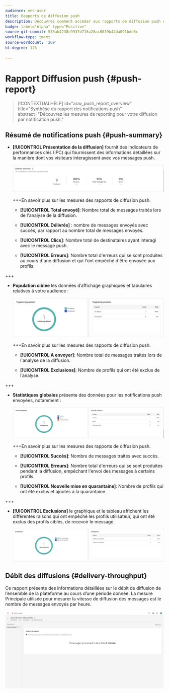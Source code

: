```yaml
---
audience: end-user
title: Rapports de diffusion push
description: Découvrez comment accéder aux rapports de diffusion push et les utiliser
badge: label="Alpha" type="Positive"
source-git-commit: 535ab4238c9937d716a20ac8019b44da091bdd6c
workflow-type: tm+mt
source-wordcount: '269'
ht-degree: 12%

---
```


# Rapport Diffusion push {#push-report}

>[!CONTEXTUALHELP]
>id="acw_push_report_overview"
>title="Synthèse du rapport des notifications push"
>abstract="Découvrez les mesures de reporting pour votre diffusion par notification push."

## Résumé de notifications push {#push-summary}

* **[!UICONTROL Présentation de la diffusion]** fournit des indicateurs de performances clés (IPC) qui fournissent des informations détaillées sur la manière dont vos visiteurs interagissent avec vos messages push.

  ![](assets/reporting_push_3.png)

  +++En savoir plus sur les mesures des rapports de diffusion push.

   * **[!UICONTROL Total envoyé]**: Nombre total de messages traités lors de l&#39;analyse de la diffusion.

   * **[!UICONTROL Délivrés]** : nombre de messages envoyés avec succès, par rapport au nombre total de messages envoyés.

   * **[!UICONTROL Clics]**: Nombre total de destinataires ayant interagi avec le message push.

   * **[!UICONTROL Erreurs]**: Nombre total d&#39;erreurs qui se sont produites au cours d&#39;une diffusion et qui l&#39;ont empêché d&#39;être envoyée aux profils.

+++

* **Population ciblée** les données d’affichage graphiques et tabulaires relatives à votre audience :

  ![](assets/reporting_push_4.png)

  +++En savoir plus sur les mesures des rapports de diffusion push.

   * **[!UICONTROL A envoyer]**: Nombre total de messages traités lors de l&#39;analyse de la diffusion.

   * **[!UICONTROL Exclusions]**: Nombre de profils qui ont été exclus de l’analyse.

+++



* **Statistiques globales** présente des données pour les notifications push envoyées, notamment :

  ![](assets/reporting_push_5.png)

  +++En savoir plus sur les mesures des rapports de diffusion push.

   * **[!UICONTROL Succès]**: Nombre de messages traités avec succès.

   * **[!UICONTROL Erreurs]**: Nombre total d&#39;erreurs qui se sont produites pendant la diffusion, empêchant l&#39;envoi des messages à certains profils.

   * **[!UICONTROL Nouvelle mise en quarantaine]**: Nombre de profils qui ont été exclus et ajoutés à la quarantaine.

+++

* **[!UICONTROL Exclusions]** le graphique et le tableau affichent les différentes raisons qui ont empêché les profils utilisateur, qui ont été exclus des profils ciblés, de recevoir le message.

  ![](assets/reporting_push_6.png)

## Débit des diffusions {#delivery-throughput}

Ce rapport présente des informations détaillées sur le débit de diffusion de l’ensemble de la plateforme au cours d’une période donnée. La mesure Principale utilisée pour mesurer la vitesse de diffusion des messages est le nombre de messages envoyés par heure.

![](assets/reporting_push_2.png)
